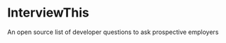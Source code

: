 InterviewThis
=============

An open source list of developer questions to ask prospective employers
